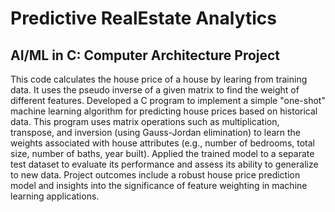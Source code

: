 # Predictive RealEstate Analytics
## AI/ML in C: Computer Architecture Project
<p> This code calculates the house price of a house by learing from  training data. It uses the pseudo inverse of a given matrix to 
  find the weight of different features. 
  Developed a C program to implement a simple "one-shot" machine learning algorithm for predicting house prices based on historical data.
  This program uses matrix operations such as multiplication, transpose, and inversion (using Gauss-Jordan elimination) to learn the weights associated with house attributes (e.g., number   of bedrooms, total size, number of baths, year built).
  Applied the trained model to a separate test dataset to evaluate its performance and assess its ability to generalize to new data.
  Project outcomes include a robust house price prediction model and insights into the significance of feature weighting in machine learning applications. </p> 


  
